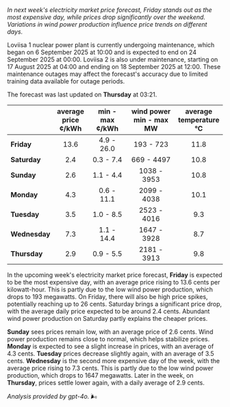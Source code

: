 *In next week's electricity market price forecast, Friday stands out as the most expensive day, while prices drop significantly over the weekend. Variations in wind power production influence price trends on different days.*

Loviisa 1 nuclear power plant is currently undergoing maintenance, which began on 6 September 2025 at 10:00 and is expected to end on 24 September 2025 at 00:00. Loviisa 2 is also under maintenance, starting on 17 August 2025 at 04:00 and ending on 18 September 2025 at 12:00. These maintenance outages may affect the forecast's accuracy due to limited training data available for outage periods.

The forecast was last updated on **Thursday** at 03:21.

|           | average<br>price<br>¢/kWh | min - max<br>¢/kWh | wind power<br>min - max<br>MW | average<br>temperature<br>°C |
|:-------------|:----------------:|:----------------:|:-------------:|:-------------:|
| **Friday**   |      13.6       |     4.9 - 26.0   |   193 - 723   |    11.8     |
| **Saturday**    |       2.4       |     0.3 - 7.4    |  669 - 4497   |    10.8     |
| **Sunday**   |       2.6       |     1.1 - 4.4    | 1038 - 3953   |    10.8     |
| **Monday**   |       4.3       |     0.6 - 11.1   | 2099 - 4038   |    10.1     |
| **Tuesday**     |       3.5       |     1.0 - 8.5    | 2523 - 4016   |     9.3     |
| **Wednesday** |       7.3       |     1.1 - 14.4   | 1647 - 3928   |     8.7     |
| **Thursday**     |       2.9       |     0.9 - 5.5    | 2181 - 3913   |     9.8     |

In the upcoming week's electricity market price forecast, **Friday** is expected to be the most expensive day, with an average price rising to 13.6 cents per kilowatt-hour. This is partly due to the low wind power production, which drops to 193 megawatts. On Friday, there will also be high price spikes, potentially reaching up to 26 cents. Saturday brings a significant price drop, with the average daily price expected to be around 2.4 cents. Abundant wind power production on Saturday partly explains the cheaper prices.

**Sunday** sees prices remain low, with an average price of 2.6 cents. Wind power production remains close to normal, which helps stabilize prices. **Monday** is expected to see a slight increase in prices, with an average of 4.3 cents. **Tuesday** prices decrease slightly again, with an average of 3.5 cents. **Wednesday** is the second more expensive day of the week, with the average price rising to 7.3 cents. This is partly due to the low wind power production, which drops to 1647 megawatts. Later in the week, on **Thursday**, prices settle lower again, with a daily average of 2.9 cents.

*Analysis provided by gpt-4o.* 🌬️
